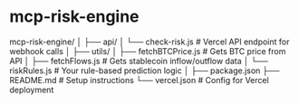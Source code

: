 # mcp-risk-engine

mcp-risk-engine/
│
├── api/
│   └── check-risk.js     # Vercel API endpoint for webhook calls
│
├── utils/
│   ├── fetchBTCPrice.js  # Gets BTC price from API
│   ├── fetchFlows.js     # Gets stablecoin inflow/outflow data
│   └── riskRules.js      # Your rule-based prediction logic
│
├── package.json
├── README.md             # Setup instructions
└── vercel.json           # Config for Vercel deployment
